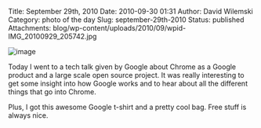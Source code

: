 Title: September 29th, 2010 
Date: 2010-09-30 01:31
Author: David Wilemski
Category: photo of the day
Slug: september-29th-2010
Status: published
Attachments: blog/wp-content/uploads/2010/09/wpid-IMG_20100929_205742.jpg

![image](http://oromis.davidwilemski.com/blog/wp-content/uploads/2010/09/wpid-IMG_20100929_205742.jpg)

Today I went to a tech talk given by Google about Chrome as a Google
product and a large scale open source project. It was really interesting
to get some insight into how Google works and to hear about all the
different things that go into Chrome.

Plus, I got this awesome Google t-shirt and a pretty cool bag. Free
stuff is always nice.

